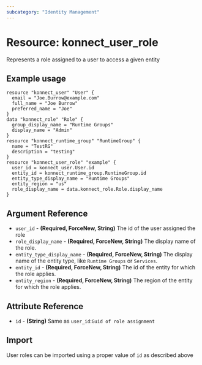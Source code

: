 ```yaml
---
subcategory: "Identity Management"
---
```

# Resource: konnect_user_role
Represents a role assigned to a user to access a given entity
## Example usage
```hcl
resource "konnect_user" "User" {
  email = "Joe.Burrow@example.com"
  full_name = "Joe Burrow"
  preferred_name = "Joe"
}
data "konnect_role" "Role" {
  group_display_name = "Runtime Groups"
  display_name = "Admin"
}
resource "konnect_runtime_group" "RuntimeGroup" {
  name = "TestRG"
  description = "testing"
}
resource "konnect_user_role" "example" {
  user_id = konnect_user.User.id
  entity_id = konnect_runtime_group.RuntimeGroup.id
  entity_type_display_name = "Runtime Groups"
  entity_region = "us"
  role_display_name = data.konnect_role.Role.display_name
}
```
## Argument Reference
* `user_id` - **(Required, ForceNew, String)** The id of the user assigned the role
* `role_display_name` - **(Required, ForceNew, String)** The display name of the role.
* `entity_type_display_name` - **(Required, ForceNew, String)** The display name of the entity type, like `Runtime Groups` or `Services`.
* `entity_id` - **(Required, ForceNew, String)** The id of the entity for which the role applies.
* `entity_region` - **(Required, ForceNew, String)** The region of the entity for which the role applies.
## Attribute Reference
* `id` - **(String)** Same as `user_id`:`Guid of role assignment`
## Import
User roles can be imported using a proper value of `id` as described above
